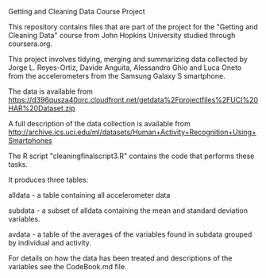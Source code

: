 Getting and Cleaning Data Course Project

This repository contains files that are part of the project for the "Getting and
Cleaning Data" course from John Hopkins University studied through coursera.org.

This project involves tidying, merging and summarizing data collected by Jorge 
L. Reyes-Ortiz, Davide Anguita, Alessandro Ghio and Luca Oneto from the 
accelerometers from the Samsung Galaxy S smartphone.

The data is available from 
https://d396qusza40orc.cloudfront.net/getdata%2Fprojectfiles%2FUCI%20HAR%20Dataset.zip

A full description of the data collection is available from 
http://archive.ics.uci.edu/ml/datasets/Human+Activity+Recognition+Using+Smartphones

The R script "cleaningfinalscript3.R" contains the code that performs these tasks. 

It produces three tables:

alldata - a table containing all accelerometer data

subdata - a subset of alldata containing the mean and standard deviation variables.

avdata - a table of the averages of the variables found in subdata grouped by 
     individual and activity.

For details on how the data has been treated and descriptions of the variables see the CodeBook.md file.
